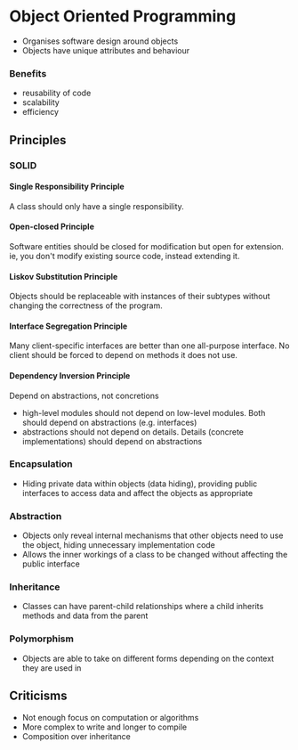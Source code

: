 # Object Oriented Programming

- Organises software design around objects
- Objects have unique attributes and behaviour

### Benefits

- reusability of code
- scalability
- efficiency

## Principles

### SOLID

#### Single Responsibility Principle

A class should only have a single responsibility.

#### Open-closed Principle

Software entities should be closed for modification but open for extension. ie, you don't modify existing source code, instead extending it.

#### Liskov Substitution Principle

Objects should be replaceable with instances of their subtypes without changing the correctness of the program.

#### Interface Segregation Principle

Many client-specific interfaces are better than one all-purpose interface. No client should be forced to depend on methods it does not use.

#### Dependency Inversion Principle

Depend on abstractions, not concretions

- high-level modules should not depend on low-level modules. Both should depend on abstractions (e.g. interfaces)
- abstractions should not depend on details. Details (concrete implementations) should depend on abstractions

### Encapsulation

- Hiding private data within objects (data hiding), providing public interfaces to access data and affect the objects as appropriate

### Abstraction

- Objects only reveal internal mechanisms that other objects need to use the object, hiding unnecessary implementation code
- Allows the inner workings of a class to be changed without affecting the public interface

### Inheritance

- Classes can have parent-child relationships where a child inherits methods and data from the parent

### Polymorphism

- Objects are able to take on different forms depending on the context they are used in

## Criticisms

- Not enough focus on computation or algorithms
- More complex to write and longer to compile
- Composition over inheritance

